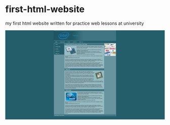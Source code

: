 # first-html-website
my first html website written for practice web lessons at university

![Screenshot](https://raw.githubusercontent.com/alisacorporation/first-html-website/master/Screenshot_2023-08-11_17-09-59.png)
